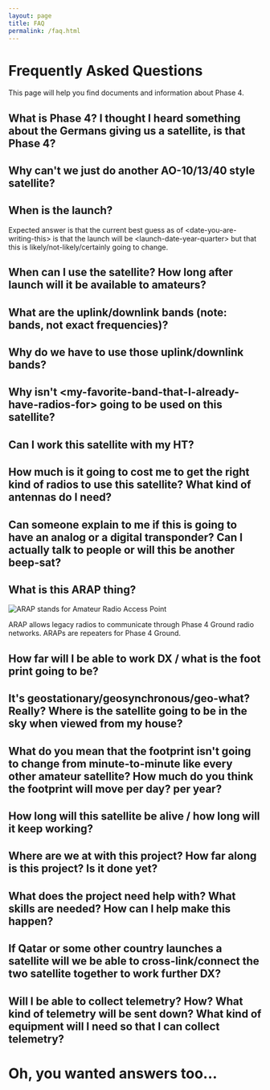 ```yaml
---
layout: page
title: FAQ
permalink: /faq.html
---
```


# Frequently Asked Questions

This page will help you find documents and information about Phase 4.

## What is Phase 4?  I thought I heard something about the Germans giving us a satellite, is that Phase 4?

## Why can't we just do another AO-10/13/40 style satellite?

## When is the launch?

Expected answer is that the current best guess as of &lt;date-you-are-writing-this&gt; is that the launch will be &lt;launch-date-year-quarter&gt; but that this is likely/not-likely/certainly going to change.

## When can I use the satellite?  How long after launch will it be available to amateurs?

## What are the uplink/downlink bands (note: bands, not exact frequencies)?

## Why do we have to use those uplink/downlink bands?

## Why isn't &lt;my-favorite-band-that-I-already-have-radios-for&gt; going to be used on this satellite?

## Can I work this satellite with my HT?

## How much is it going to cost me to get the right kind of radios to use this satellite?  What kind of antennas do I need?

## Can someone explain to me if this is going to have an analog or a digital transponder?  Can I actually talk to people or will this be another beep-sat?

## What is this ARAP thing?

![ARAP stands for Amateur Radio Access Point](../assets/ARAP_logo.png)

ARAP allows legacy radios to communicate through Phase 4 Ground radio networks. ARAPs are repeaters for Phase 4 Ground.

## How far will I be able to work DX / what is the foot print going to be?

## It's geostationary/geosynchronous/geo-what? Really? Where is the satellite going to be in the sky when viewed from my house?

## What do you mean that the footprint isn't going to change from minute-to-minute like every other amateur satellite?  How much do you think the footprint will move per day? per year?

## How long will this satellite be alive / how long will it keep working?

## Where are we at with this project?  How far along is this project? Is it done yet?

## What does the project need help with?  What skills are needed? How can I help make this happen?

## If Qatar or some other country launches a satellite will we be able to cross-link/connect the two satellite together to work further DX?

## Will I be able to collect telemetry? How? What kind of telemetry will be sent down?  What kind of equipment will I need so that I can collect telemetry?     

# Oh, you wanted answers too...